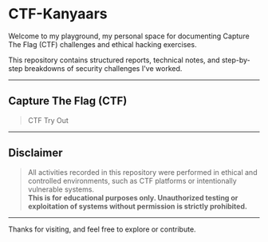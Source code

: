 # CTF-Kanyaars

Welcome to my playground, my personal space for documenting Capture The Flag (CTF) challenges and ethical hacking exercises.

This repository contains structured reports, technical notes, and step-by-step breakdowns of security challenges I've worked.

---

## Capture The Flag (CTF)
> CTF Try Out

---

## Disclaimer
> All activities recorded in this repository were performed in ethical and controlled environments, such as CTF platforms or intentionally vulnerable systems.  
> **This is for educational purposes only. Unauthorized testing or exploitation of systems without permission is strictly prohibited.**

---

Thanks for visiting, and feel free to explore or contribute.
